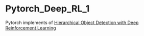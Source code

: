 # Pytorch_Deep_RL_1
Pytorch implements of [Hierarchical Object Detection with Deep Reinforcement Learning](https://arxiv.org/abs/1611.03718)
